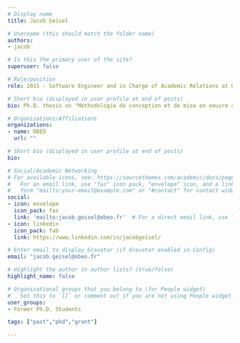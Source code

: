 ```yaml
---
# Display name
title: Jacob Geisel

# Username (this should match the folder name)
authors:
- jacob

# Is this the primary user of the site?
superuser: false

# Role/position
role: 2015 - Software Engineer and in Charge of Academic Relations at Obeo

# Short bio (displayed in user profile at end of posts)
bio: Ph.D. thesis on "Méthodologie de conception et de mise en oeuvre au niveau système de la S&D pour les RCES dynamiquement reconfigurables"

# Organizations/Affiliations
organizations:
- name: OBEO
  url: ""

# Short bio (displayed in user profile at end of posts)
bio: 

# Social/Academic Networking
# For available icons, see: https://sourcethemes.com/academic/docs/page-builder/#icons
#   For an email link, use "fas" icon pack, "envelope" icon, and a link in the
#   form "mailto:your-email@example.com" or "#contact" for contact widget.
social:
- icon: envelope
  icon_pack: fas
  link: 'mailto:jacob.geisel@obeo.fr'  # For a direct email link, use "mailto:test@example.org".
- icon: linkedin
  icon_pack: fab
  link: https://www.linkedin.com/in/jacobgeisel/

# Enter email to display Gravatar (if Gravatar enabled in Config)
email: "jacob.geisel@obeo.fr"

# Highlight the author in author lists? (true/false)
highlight_name: false

# Organizational groups that you belong to (for People widget)
#   Set this to `[]` or comment out if you are not using People widget.
user_groups:
- Former Ph.D. Students

tags: ["past","phd","grant"]

---
```

